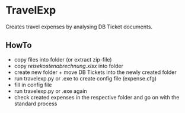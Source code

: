 # TravelExp
Creates travel expenses by analysing DB Ticket documents.

## HowTo
* copy files into folder (or extract zip-file)
* copy _reisekostenabrechnung.xlsx_ into folder
* create new folder + move DB Tickets into the newly created folder
* run travelexp.py or .exe to create config file (expense.cfg)
* fill in config file
* run travelexp.py or .exe again
* check created expenses in the respective folder and go on with the standard process
